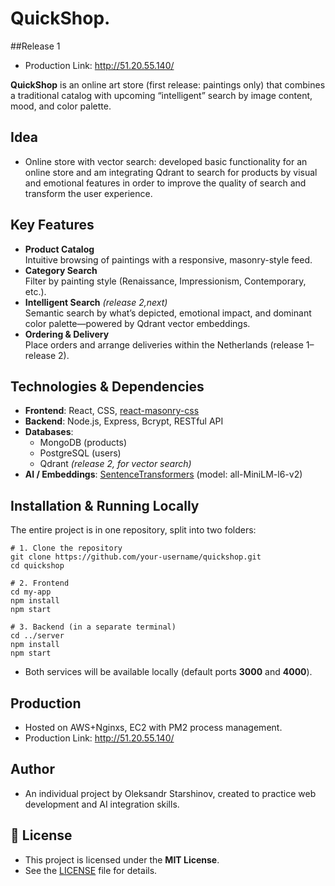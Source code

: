 # QuickShop. 
##Release 1
- Production Link: http://51.20.55.140/

**QuickShop** is an online art store (first release: paintings only) that combines a traditional catalog with upcoming “intelligent” search by image content, mood, and color palette.

## Idea
- Online store with vector search: developed basic functionality for an online store and am integrating Qdrant to search for products by visual and emotional features in order to improve the quality of search and transform the user experience.

## Key Features

- **Product Catalog**  
  Intuitive browsing of paintings with a responsive, masonry-style feed.  
- **Category Search**  
  Filter by painting style (Renaissance, Impressionism, Contemporary, etc.).  
- **Intelligent Search** *(release 2,next)*  
  Semantic search by what’s depicted, emotional impact, and dominant color palette—powered by Qdrant vector embeddings.  
- **Ordering & Delivery**  
  Place orders and arrange deliveries within the Netherlands (release 1–release 2).

## Technologies & Dependencies

- **Frontend**: React, CSS, [react-masonry-css](https://github.com/paulcollett/react-masonry-css)  
- **Backend**: Node.js, Express, Bcrypt, RESTful API  
- **Databases**:  
  - MongoDB (products)  
  - PostgreSQL (users)  
  - Qdrant *(release 2, for vector search)*  
- **AI / Embeddings**: [SentenceTransformers](https://github.com/UKPLab/sentence-transformers) (model: all-MiniLM-l6-v2)

## Installation & Running Locally

The entire project is in one repository, split into two folders:

```
# 1. Clone the repository
git clone https://github.com/your-username/quickshop.git
cd quickshop

# 2. Frontend
cd my-app
npm install
npm start

# 3. Backend (in a separate terminal)
cd ../server
npm install
npm start
```
- Both services will be available locally (default ports **3000** and **4000**).

## Production

- Hosted on AWS+Nginxs, EC2 with PM2 process management.
- Production Link: http://51.20.55.140/

## Author

- An individual project by Oleksandr Starshinov, created to practice web development and AI integration skills.

## 📄 License

- This project is licensed under the **MIT License**.  
- See the [LICENSE](LICENSE) file for details.  